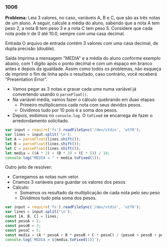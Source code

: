 ### 1006

**Problema:**  Leia 3 valores, no caso, variáveis A, B e C, que são as três notas de um aluno. A seguir, calcule a média do aluno, sabendo que a nota A tem peso 2, a nota B tem peso 3 e a nota C tem peso 5. Considere que cada nota pode ir de 0 até 10.0, sempre com uma casa decimal.

Entrada
O arquivo de entrada contém 3 valores com uma casa decimal, de dupla precisão (double).

Saída
Imprima a mensagem "MEDIA" e a média do aluno conforme exemplo abaixo, com 1 dígito após o ponto decimal e com um espaço em branco antes e depois da igualdade. Assim como todos os problemas, não esqueça de imprimir o fim de linha após o resultado, caso contrário, você receberá "Presentation Error".

- Vamos pegar as 3 notas e gravar cada uma numa variável já convertendo usando o `parseFloat()`.
- Na variável média, vamos fazer o cálculo quebrando em duas etapas:
    - Primeiro multiplicamos cada nota com seus devidos pesos.
    - Dividimos tudo por 10 pois é a soma dos pesos.
- Depois, exibimos no `console.log`. O `toFixed` se encarrega de fazer o arredondamento solicitado.

```jsx
var input = require('fs').readFileSync('/dev/stdin', 'utf8');
var lines = input.split('\n');
let A = parseFloat(lines.shift());
let B = parseFloat(lines.shift());
let C = parseFloat(lines.shift());
let media = ((A * 2) + (B * 3) + (C * 5)) / 10;
console.log("MEDIA = " + media.toFixed(1));
```

Outro jeito de resolver:

- Carregamos as notas num vetor.
- Criamos 3 variáveis para guardar os valores dos pesos
- Cálculo:
    - Somamos os resultado da multiplicação de cada nota pelo seu peso
    - Dividimos tudo pela soma dos pesos.

```jsx
var input = require('fs').readFileSync('/dev/stdin', 'utf8');
var lines = input.split('\n');
const [A, B, C] = lines;
const pesoA = 2;
const pesoB = 3;
const pesoC = 5;
const media = (A * pesoA + B * pesoB + C * pesoC) / (pesoA + pesoB + pesoC);
console.log(`MEDIA = ${media.toFixed(1)}`);
```